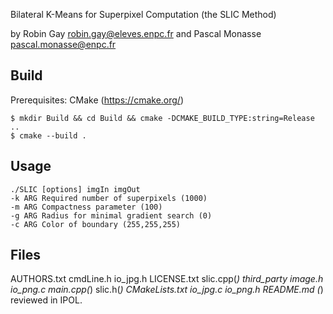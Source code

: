 Bilateral K-Means for Superpixel Computation (the SLIC Method)

by Robin Gay <robin.gay@eleves.enpc.fr>
and Pascal Monasse <pascal.monasse@enpc.fr>

Build
-----
Prerequisites: CMake (https://cmake.org/)
```
$ mkdir Build && cd Build && cmake -DCMAKE_BUILD_TYPE:string=Release ..
$ cmake --build .
```

Usage
-----
```
./SLIC [options] imgIn imgOut
-k ARG Required number of superpixels (1000)
-m ARG Compactness parameter (100)
-g ARG Radius for minimal gradient search (0)
-c ARG Color of boundary (255,255,255)
```

Files
-----
AUTHORS.txt     cmdLine.h  io_jpg.h     LICENSE.txt  slic.cpp(*)   third_party
image.h         io_png.c   main.cpp(*)  slic.h(*)
CMakeLists.txt  io_jpg.c   io_png.h     README.md
(*) reviewed in IPOL.
